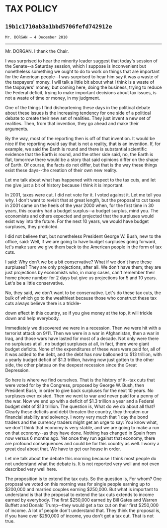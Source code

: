 # TAX POLICY
## `19b1c1710ab3a1bbd5706fefd742912e`
`Mr. DORGAN — 4 December 2010`

---


Mr. DORGAN. I thank the Chair.

I was surprised to hear the minority leader suggest that today's 
session of the Senate--a Saturday session, which I suppose is 
inconvenient but nonetheless something we ought to do to work on things 
that are important for the American people--I was surprised to hear him 
say it was a waste of the taxpayers' money. I will talk a little bit 
about what I think is a waste of the taxpayers' money, but coming here, 
doing the business, trying to reduce the Federal deficit, trying to 
make important decisions about tax issues, is not a waste of time or 
money, in my judgment.

One of the things I find disheartening these days in the political 
debate about these issues is the increasing tendency for one side of a 
political debate to create their new set of realities. They just invent 
a new set of realities. Then, from that invention, they go ahead and 
make their arguments.

By the way, most of the reporting then is off of that invention. It 
would be nice if the reporting would say that is not a reality, that is 
an invention. If, for example, we said the Earth is round and there is 
substantial scientific evidence that the Earth is round, and the other 
side said, no, the Earth is flat, tomorrow there would be a story that 
said opinions differ on the shape of Earth. Of course, the facts do not 
differ, but that is the way these things exist these days--the creation 
of their own new reality.

Let me talk about what has happened with respect to the tax cuts, and 
let me give just a bit of history because I think it is important.

In 2001, taxes were cut. I did not vote for it. I voted against it. 
Let me tell you why. I don't want to revisit that at great length, but 
the proposal to cut taxes in 2001 came on the heels of the year 2000 
when, for the first time in 30 years, this country had a budget 
surplus--a budget surplus, mind you. The economists and others expected 
and projected that the surpluses would exist way into the future. For 
the next 10 years, we would have budget surpluses, they predicted.

I did not believe that, but nonetheless President George W. Bush, new 
to the office, said: Well, if we are going to have budget surpluses 
going forward, let's make sure we give them back to the American people 
in the form of tax cuts.

I said: Why don't we be a bit conservative? What if we don't have 
these surpluses? They are only projections, after all. We don't have 
them; they are just projections by economists who, in many cases, can't 
remember their home phone number for 2 days but give us projections for 
5 and 10 years. Let's be a little conservative.

No, they said, we don't want to be conservative. Let's do these tax 
cuts, the bulk of which go to the wealthiest because those who 
construct these tax cuts always believe there is a trickle-


down effect in this country, so if you give money at the top, it will 
trickle down and help everybody.

Immediately we discovered we were in a recession. Then we were hit 
with a terrorist attack on 9/11. Then we were in a war in Afghanistan, 
then a war in Iraq, and those wars have lasted for most of a decade. 
Not only were there no surpluses at all, no budget surpluses at all, in 
fact, there were giant budget deficits. None of the expenditures of 
these wars were paid for, all of it was added to the debt, and the debt 
has now ballooned to $13 trillion, with a yearly budget deficit of $1.3 
trillion, having now just gotten to the other side, the other plateau 
on the deepest recession since the Great Depression.

So here is where we find ourselves. That is the history of it--tax 
cuts that were voted for by the Congress, proposed by George W. Bush, 
then President Bush, in order to give back surpluses for the next 10 
years. No surpluses ever existed. Then we went to war and never paid 
for a penny of the war. Now we end up with a deficit of $1.3 trillion a 
year and a Federal budget debt of $13 trillion. The question is, What 
do we do about all that? Clearly these deficits and debt threaten the 
country, they threaten our financial stability and solvency. I worry 
very much that 1 day the bond traders and the currency traders might 
get an urge to say: You know what, we don't think that economy is very 
stable, and we are going to make a run on that economy--as they have 
done. Nothing has changed in Spain from now versus 6 months ago. Yet 
once they run against that economy, there are profound consequences and 
could be for this country as well. I worry a great deal about that. We 
have to get our house in order.

Let me talk about the debate this morning because I think most people 
do not understand what the debate is. It is not reported very well and 
not even described very well here.

The proposition is to extend the tax cuts. So the question is, For 
whom? One proposal we voted on this morning was for single people 
earning up to $200,000 and married couples earning $250,000. But what 
is important to understand is that the proposal to extend the tax cuts 
extends to income earned by everybody. The first $250,000 earned by 
Bill Gates and Warren Buffett and Donald Trump--they would get a tax 
cut on their first $250,000 of income. A lot of people don't understand 
that. They think the proposal is, if you have over $250,000 of income, 
you don't get a tax cut. That is not true.